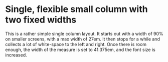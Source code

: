 # Single, flexible small column with two fixed widths

This is a rather simple single column layout. It starts out with a width of 90% on smaller screens, with a max width of 27em. It then stops for a while and collects a lot of white-space to the left and right. Once there is room enough, the width of the measure is set to 41.375em, and the font size is increased.